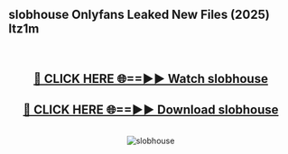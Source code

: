<h2>slobhouse Onlyfans Leaked New Files (2025) ltz1m</h2>
<br>
<div align="center">
<h2><a href="https://mediafiles.top/slobhouse&ref=git" rel="nofollow">🔴 CLICK HERE 🌐==►► Watch slobhouse</a></h2>
<h2><a href="https://mediafiles.top/slobhouse&ref=git" rel="nofollow">🔴 CLICK HERE 🌐==►► Download slobhouse</a></h2>
<br>
<a href="https://mediafiles.top/slobhouse&ref=git" rel="nofollow" data-target="animated-image.originalLink"><img src="https://i.ibb.co.com/xMMVF88/686577567.gif" alt="slobhouse" style="max-width: 100%; display: inline-block;" data-target="animated-image.originalImage"></a>
</div>
<br>
<br>